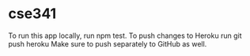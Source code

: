 # cse341
To run this app locally, run npm test.
To push changes to Heroku run git push heroku
Make sure to push separately to GitHub as well.